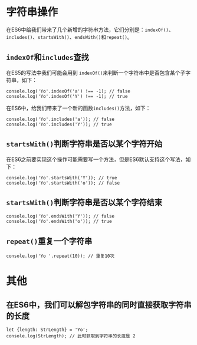 # 字符串操作

在ES6中给我们带来了几个新增的字符串方法，它们分别是：`indexOf()`、`includes()`、`startsWith()`、`endsWith()`和`repeat()`。


## `indexOf`和`includes`查找

在ES5的写法中我们可能会用到 `indexOf()`来判断一个字符串中是否包含某个子字符串，如下：

```
console.log('Yo'.indexOf('a') !== -1); // false
console.log('Yo'.indexOf('Y') !== -1); // true
```

在ES6中，给我们带来了一个新的函数`includes()`方法，如下：

```
console.log('Yo'.includes('a')); // false 
console.log('Yo'.includes('Y')); // true
```

## `startsWith()`判断字符串是否以某个字符开始

在ES6之前要实现这个操作可能需要写一个方法，但是ES6默认支持这个写法，如下：

```
console.log('Yo'.startsWith('Y')); // true
console.log('Yo'.startsWith('o')); // false
```


## `startsWith()`判断字符串是否以某个字符结束

```
console.log('Yo'.endsWith('Y')); // false
console.log('Yo'.endsWith('o')); // true
```


## `repeat()`重复一个字符串

```
console.log('Yo '.repeat(10)); // 重复10次
```

# 其他

## 在ES6中，我们可以解包字符串的同时直接获取字符串的长度

```
let {length: StrLength} = 'Yo';
console.log(StrLength); // 此时获取到字符串的长度是 2
```